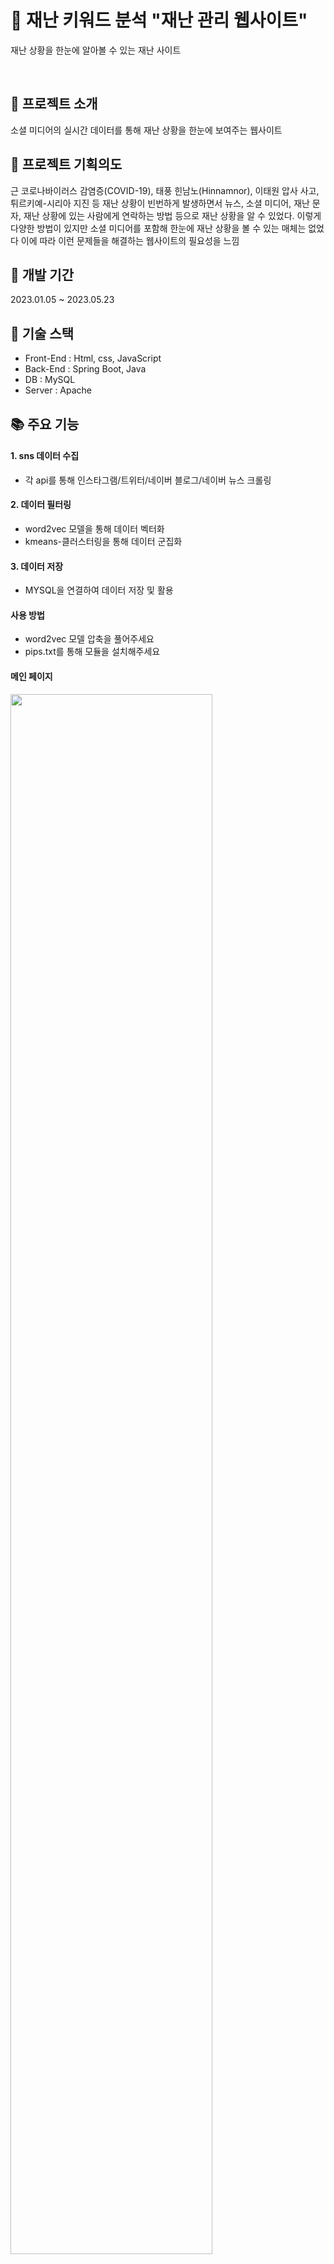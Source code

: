 # 🔔 재난 키워드 분석 "재난 관리 웹사이트"

재난 상황을 한눈에 알아볼 수 있는 재난 사이트

<br>
  
## 📄 프로젝트 소개
 소셜 미디어의 실시간 데이터를 통해 재난 상황을 한눈에 보여주는 웹사이트

## 🎯 프로젝트 기획의도
근 코로나바이러스 감염증(COVID-19), 태풍 힌남노(Hinnamnor), 이태원 압사 사고, 튀르키예-시리아 지진 등 재난 상황이 빈번하게 발생하면서 뉴스, 소셜 미디어, 재난 문자, 재난 상황에 있는 사람에게 연락하는 방법 등으로 재난 상황을 알 수 있었다. 이렇게 다양한 방법이 있지만 소셜 미디어를 포함해 한눈에 재난 상황을 볼 수 있는 매체는 없었다 이에 따라 이런 문제들을 해결하는 웹사이트의 필요성을 느낌


## 📅 개발 기간
2023.01.05 ~ 2023.05.23

## 🔧 기술 스택
- Front-End : Html, css, JavaScript
- Back-End : Spring Boot, Java
- DB : MySQL
- Server : Apache

## 📚 주요 기능
#### 1. sns 데이터 수집 
- 각 api를 통해 인스타그램/트위터/네이버 블로그/네이버 뉴스 크롤링

#### 2. 데이터 필터링 
- word2vec 모델을 통해 데이터 벡터화
- kmeans-클러스터링을 통해 데이터 군집화

#### 3. 데이터 저장
- MYSQL을 연결하여 데이터 저장 및 활용


#### 사용 방법
- word2vec 모델 압축을 풀어주세요
- pips.txt를 통해 모듈을 설치해주세요



#### 메인 페이지 
<img width="80%" src="https://user-images.githubusercontent.com/86345166/240898171-4ed4dee0-92a0-49e3-b0b7-175c003b3c9c.png"/>

-각 SNS인 트위터, 인스타그램, 네이버 블로그에서 크롤링과 필터링 과정을 거친 해시태그 데이터 개수를 확인할 수 있다. 죄측에 위치한 today average는 각 SNS 데이터의 총합을 나타냄

-인기 검색어로 크롤링과 필터링 과정을 거친 데이터들에서 언급된 빈도수가 높은 순으로 해당 단어와 언급량을 수로 나타내며 이를 내림차순으로 1위부터 7위까지 나열함

-인기 검색어에서 설명했듯이 유의미한 데이터를 수치로 내림차순 해 나타냄

-실시간 재난 차트로 언급된 유의미한 데이터에서 해당하는 재난 키워드의 양을 차트로 나타냄

-재난에 관련해 궁금한 점을 질문하면 질문에 대한 답변을 통해 궁금증 해소 역할을 하는 재난 관련 챗봇
#### 토픽 별 재난 현황 페이지
<img width="80%" src="https://user-images.githubusercontent.com/86345166/240898182-ae78bd04-944e-470b-a2ad-644efc14a501.png"/>

-실시간 키워드 차트로 실시간으로 재난 키워드의 언급량에 따른 차트를 확인할 수 있음

-실시간 재난 문자 방송으로 재난 안전포털에서 재난과 긴급단계에 따라 재난 상황을 알려주는 재난 문자 데이터를 가져와 제공하는 모습을 확인할 수 있음


-검색한 키워드(토픽)와 관련해 수집해온 모든 게시글 데이터가 표시되며 해당 게시글을 a태그(링크)로 설정하였기 때문에 해당 내용을 누르게 되면 그 SNS 게시글로 이동하게 됨